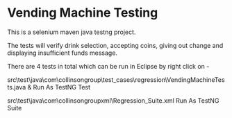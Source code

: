 # Vending Machine Testing

This is a selenium maven java testng project.

The tests will verify drink selection, accepting coins, giving out change and displaying insufficient funds message.

There are 4 tests in total which can be run in Eclipse by right click on - 

src\test\java\com\collinsongroup\test_cases\regression\VendingMachineTests.java & Run As TestNG Test

src\test\java\com\collinsongroupxml\Regression_Suite.xml Run As TestNG Suite